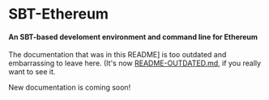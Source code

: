 # SBT-Ethereum

#### An SBT-based develoment environment and command line for Ethereum

The documentation that was in this README] is too outdated and embarrassing to leave here. (It's
now [README-OUTDATED.md](README-OUTDATED.md), if you really want to see it.

New documentation is coming soon!

